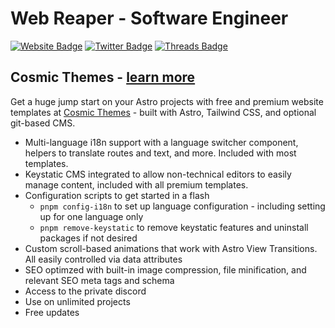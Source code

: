 Web Reaper - Software Engineer
==================================================================================================================================

[![Website Badge](https://img.shields.io/badge/-cosmicthemes.com-3b5998?style=flat-square&logo=google-chrome&logoColor=white)](https://cosmicthemes.com)
[![Twitter Badge](https://img.shields.io/badge/-@BowTiedWebReapr-00acee?style=flat-square&logo=Twitter&logoColor=white)](https://twitter.com/BowTiedWebReapr)
[![Threads Badge](https://img.shields.io/badge/-@bowtiedwebreaper-e4405f?style=flat-square&logo=Instagram&logoColor=white)](https://www.threads.net/@bowtiedwebreaper)
<!-- ![](https://visitor-badge.laobi.icu/badge?page_id=boston343.visitor-badge&style=flat-square&color=0088cc) -->

<!-- <img src="https://raw.githubusercontent.com/Boston343/Boston343/output/git-snake-dark.svg" alt="github snake" /> -->
<!-- <img src="https://raw.githubusercontent.com/Boston343/Boston343/main/assets/github-snake-dark.svg" alt="github snake" /> -->

## Cosmic Themes - [learn more](http://cosmicthemes.com/) 

Get a huge jump start on your Astro projects with free and premium website templates at [Cosmic Themes](http://cosmicthemes.com/) - built with Astro, Tailwind CSS, and optional git-based CMS.

- Multi-language i18n support with a language switcher component, helpers to translate routes and text, and more. Included with most templates.
- Keystatic CMS integrated to allow non-technical editors to easily manage content, included with all premium templates.
- Configuration scripts to get started in a flash
  - `pnpm config-i18n` to set up language configuration - including setting up for one language only
  - `pnpm remove-keystatic` to remove keystatic features and uninstall packages if not desired
- Custom scroll-based animations that work with Astro View Transitions. All easily controlled via data attributes
- SEO optimzed with built-in image compression, file minification, and relevant SEO meta tags and schema
- Access to the private discord
- Use on unlimited projects
- Free updates


<div align="left">
<!--   <img src="https://github-readme-stats.vercel.app/api?username=Boston343&hide_title=false&hide_rank=false&show_icons=true&include_all_commits=true&count_private=true&disable_animations=false&theme=dracula&locale=en&hide_border=false" height="150" alt="stats graph"  /> -->
<!--   <img src="https://github-readme-stats.vercel.app/api/top-langs?username=Boston343&locale=en&hide_title=false&layout=compact&card_width=320&langs_count=5&theme=dracula&hide_border=false" height="150" alt="languages graph"  /> -->
</div>

<!--
**Boston343/Boston343** is a ✨ _special_ ✨ repository because its `README.md` (this file) appears on your GitHub profile.

Here are some ideas to get you started:

- 🔭 I’m currently working on ...
- 🌱 I’m currently learning ...
- 👯 I’m looking to collaborate on ...
- 🤔 I’m looking for help with ...
- 💬 Ask me about ...
- 📫 How to reach me: ...
- 😄 Pronouns: ...
- ⚡ Fun fact: ...
-->

